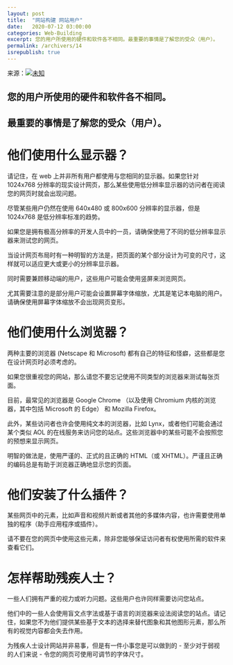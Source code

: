 ```yaml
---
layout: post
title:  "网站构建 网站用户"
date:   2020-07-12 03:00:00
categories: Web-Building
excerpt: 您的用户所使用的硬件和软件各不相同。最重要的事情是了解您的受众（用户）。
permalink: /archivers/14
isrepublish: true
---
```


来源：[![未知](https://img.shields.io/badge/未知-brightgreen)](#)

## 您的用户所使用的硬件和软件各不相同。

## 最重要的事情是了解您的受众（用户）。

# 他们使用什么显示器？
请记住，在 web 上并非所有用户都使用与您相同的显示器。如果您针对 1024x768 分辨率的现实设计网页，那么某些使用低分辨率显示器的访问者在阅读您的网页时就会出现问题。

尽管某些用户仍然在使用 640x480 或 800x600 分辨率的显示器，但是 1024x768 是低分辨率标准的趋势。

如果您是拥有极高分辨率的开发人员中的一员，请确保使用了不同的低分辨率显示器来测试您的网页。

当设计网页布局时有一种明智的方法是，把页面的某个部分设计为可变的尺寸，这样就可以适应更大或更小的分辨率显示器。

同时需要兼顾移动端的用户，这些用户可能会使用竖屏来浏览网页。

尤其需要注意的是部分用户可能会设置屏幕字体缩放，尤其是笔记本电脑的用户。请确保使用屏幕字体缩放不会出现网页变形。

# 他们使用什么浏览器？
两种主要的浏览器 (Netscape 和 Microsoft) 都有自己的特征和怪癖，这些都是您在设计网页时必须考虑的。

如果您很重视您的网站，那么请您不要忘记使用不同类型的浏览器来测试每张页面。

目前，最常见的浏览器是 Google Chrome （以及使用 Chromium 内核的浏览器，其中包括 Microsoft 的 Edge） 和 Mozilla Firefox。

此外，某些访问者也许会使用纯文本的浏览器，比如 Lynx，或者他们可能会通过某个类似 AOL 的在线服务来访问您的站点。这些浏览器中的某些可能不会按照您的预想来显示网页。

明智的做法是，使用严谨的、正式的且正确的 HTML（或 XHTML）。严谨且正确的编码总是有助于浏览器正确地显示您的页面。

# 他们安装了什么插件？
某些网页中的元素，比如声音和视频片断或者其他的多媒体内容，也许需要使用单独的程序（助手应用程序或插件）。

请不要在您的网页中使用这些元素，除非您能够保证访问者有权使用所需的软件来查看它们。

# 怎样帮助残疾人士？
一些人们拥有严重的视力或听力问题。这些用户也许同样需要访问您站点。

他们中的一些人会使用盲文点字法或基于语言的浏览器来设法阅读您的站点。请记住，如果您不为他们提供某些基于文本的选择来替代图象和其他图形元素，那么所有的视觉内容都会失去作用。

为残疾人士设计网站并非易事，但是有一件小事您是可以做到的 - 至少对于弱视的人们来说 - 令您的网页可使用可调节的字体尺寸。
